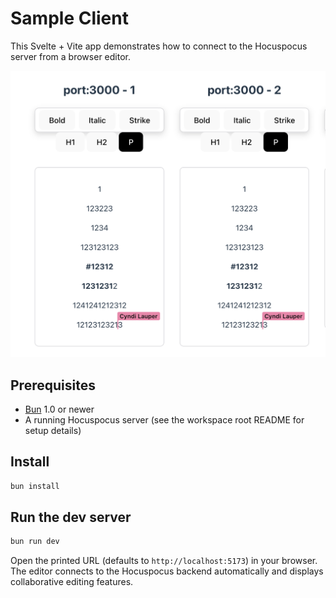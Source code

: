 # Sample Client

This Svelte + Vite app demonstrates how to connect to the Hocuspocus server from a browser editor.

![Sample editor screenshot](./image.png)

## Prerequisites
- [Bun](https://bun.sh/) 1.0 or newer
- A running Hocuspocus server (see the workspace root README for setup details)

## Install
```bash
bun install
```

## Run the dev server
```bash
bun run dev
```
Open the printed URL (defaults to `http://localhost:5173`) in your browser. The editor connects to the Hocuspocus backend automatically and displays collaborative editing features.
